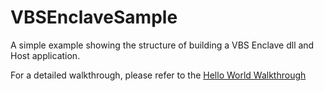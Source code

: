 # VBSEnclaveSample

A simple example showing the structure of building a VBS Enclave dll and Host application.

For a detailed walkthrough, please refer to the [Hello World Walkthrough](../../docs\HelloWorldWalkthrough.md)

